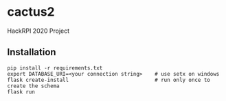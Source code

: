 # cactus2
HackRPI 2020 Project

## Installation
```shell script
pip install -r requirements.txt
export DATABASE_URI=<your connection string>    # use setx on windows
flask create-install                            # run only once to create the schema
flask run
```